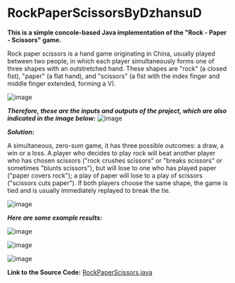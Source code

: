 # RockPaperScissorsByDzhansuD
**This is a simple concole-based Java implementation of the "Rock - Paper - Scissors" game.**

Rock paper scissors is a hand game originating in China, usually played between two people, in which each player simultaneously forms one of three shapes with an outstretched hand. These shapes are "rock" (a closed fist), "paper" (a flat hand), and "scissors" (a fist with the index finger and middle finger extended, forming a V).

![image](https://user-images.githubusercontent.com/122825335/214057136-085ee072-a156-4af8-bcf9-be84ba9f64bf.png)

***Тherefore, these are the inputs and outputs of the project, which are also indicated in the image below:***
![image](https://user-images.githubusercontent.com/122825335/214059805-be8a92d0-c860-4d97-8ed2-33839730fcf4.png)

***Solution:***

A simultaneous, zero-sum game, it has three possible outcomes: a draw, a win or a loss. A player who decides to play rock will beat another player who has chosen scissors ("rock crushes scissors" or "breaks scissors" or sometimes "blunts scissors"), but will lose to one who has played paper ("paper covers rock"); a play of paper will lose to a play of scissors ("scissors cuts paper"). If both players choose the same shape, the game is tied and is usually immediately replayed to break the tie. 

![image](https://user-images.githubusercontent.com/122825335/214059160-4894a333-4067-4feb-9c71-3c184096ad1f.png)


***Here are some example results:***

![image](https://user-images.githubusercontent.com/122825335/214062137-3eb718ca-ef07-4053-b422-bb83c0c8ad60.png)

![image](https://user-images.githubusercontent.com/122825335/214062319-059e39fb-2d01-467c-a604-dd8736ebac53.png)

![image](https://user-images.githubusercontent.com/122825335/214062479-67f0cb6b-2040-4004-a3ef-08ff51935986.png)


**Link to the Source Code:**
[RockPaperScissors.java](https://github.com/DzhansuDikmemehmed/RockPaperScissorsByDzhansuD/blob/a8dc4a6611d2b4c29a80bc37c8ddf32986367ba9/RockPaperScissors/RockPaperAndScissors.java)

